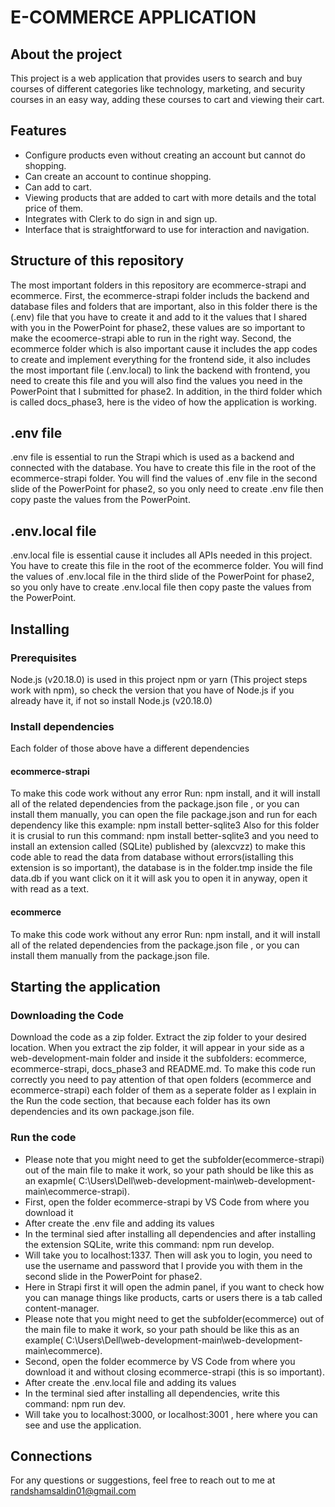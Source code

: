 # E-COMMERCE APPLICATION

## About the project
This project is a web application that provides users to search and buy courses of different categories like technology, marketing, and security courses in an easy way, adding these courses to cart and viewing their cart.

## Features
* Configure products even without creating an account but cannot do shopping.
* Can create an account to continue shopping.
* Can add to cart.
* Viewing products that are added to cart with more details and the total price of them.
* Integrates with Clerk to do sign in and sign up.
* Interface that is straightforward to use for interaction and navigation.

## Structure of this repository
The most important folders in this repository are ecommerce-strapi and ecommerce. First, the ecommerce-strapi folder includs the backend and database files and folders that are important, also in this folder there is the (.env) file that you have to create it and add to it the values that I shared with you in the PowerPoint for phase2, these values are so important to make the ecoomerce-strapi able to run in the right way. Second, the ecommerce folder which is also important cause it includes the app codes to create and implement everything for the frontend side, it also includes the most important file (.env.local) to link the backend with frontend, you need to create this file and you will also find the values you need in the PowerPoint that I submitted for phase2. In addition, in the third folder which is called docs_phase3, here is the video of how the application is working.

## .env file
.env file is essential to run the Strapi which is used as a backend and connected with the database. You have to create this file in the root of the ecommerce-strapi folder. You will find the values of .env file in the second slide of the PowerPoint for phase2, so you only need to create .env file then copy paste the values from the PowerPoint.

## .env.local file
.env.local file is essential cause it includes all APIs needed in this project. You have to create this file in the root of the ecommerce folder. You will find the values of .env.local file in the third slide of the PowerPoint for phase2, so you only have to create .env.local file then copy paste the values from the PowerPoint.

## Installing
### Prerequisites
Node.js (v20.18.0) is used in this project npm or yarn (This project steps work with npm), so check the version that you have of Node.js if you already have it, if not so install Node.js (v20.18.0)
### Install dependencies
Each folder of those above have a different dependencies
#### ecommerce-strapi
To make this code work without any error Run: npm install, and it will install all of the related dependencies from the package.json file , or you can install them manually, you can open the file package.json and run for each dependency like this example: npm install better-sqlite3
Also for this folder it is crusial to run this command: npm install better-sqlite3 and you need to install an extension called (SQLite) published by (alexcvzz) to make this code able to read the data from database without errors(istalling this extension is so important), the database is in the folder.tmp inside the file data.db if you want click on it it will ask you to open it in anyway, open it with read as a text.
#### ecommerce
To make this code work without any error Run: npm install, and it will install all of the related dependencies from the package.json file , or you can install them manually from the package.json file.

## Starting the application
### Downloading the Code
Download the code as a zip folder.
Extract the zip folder to your desired location.
When you extract the zip folder, it will appear in your side as a web-development-main folder and inside it the subfolders: ecommerce, ecommerce-strapi, docs_phase3 and README.md.
To make this code run correctly you need to pay attention of that open folders (ecommerce and ecommerce-strapi) each folder of them as a seperate folder as I explain in the Run the code section, that because each folder has its own dependencies and its own package.json file.
### Run the code
* Please note that you might need to get the subfolder(ecommerce-strapi) out of the main file to make it work, so your path should be like this as an exapmle( C:\Users\Dell\web-development-main\web-development-main\ecommerce-strapi).
*	First, open the folder ecommerce-strapi by VS Code from where you download it
*	After create the .env file and adding its values
*	In the terminal sied after installing all dependencies and after installing the extension SQLite, write this command: npm run develop.
*	Will take you to localhost:1337. Then will ask you to login, you need to use the username and password that I provide you with them in the second slide in the PowerPoint for phase2.
*	Here in Strapi first it will open the admin panel, if you want to check how you can manage things like products, carts or users there is a tab called content-manager.
*	Please note that you might need to get the subfolder(ecommerce) out of the main file to make it work, so your path should be like this as an example( C:\Users\Dell\web-development-main\web-development-main\ecommerce).
*	Second, open the folder ecommerce by VS Code from where you download it and without closing ecommerce-strapi (this is so important).
*	After create the .env.local file and adding its values
*	In the terminal sied after installing all dependencies, write this command: npm run dev.
*	Will take you to localhost:3000, or localhost:3001 , here where you can see and use the application.

## Connections
For any questions or suggestions, feel free to reach out to me at randshamsaldin01@gmail.com
